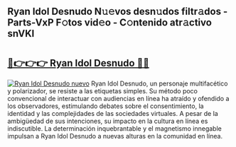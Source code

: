 ## Ryan Idol Desnudo N𝚞𝚎vos desn𝚞dos filtr𝚊dos - Parts-VxP F𝚘tos vid𝚎o - C𝚘ntenido atr𝚊ctivo snVKl

# <h2><a href="http://mb4lf7b.tromn.icu/?c=Ryan+Idol+Desnudo">🔗👉👉👉 Ryan Idol Desnudo 🔗🔗</a></h2>

[![Ryan Idol Desnudo nuevo](https://i.imgur.com/pEAQMta.gif)](http://mb4lf7b.tromn.icu/?c=Ryan+Idol+Desnudo)
Ryan Idol Desnudo, un personaje multifacético y polarizador, se resiste a las etiquetas simples. Su método poco convencional de interactuar con audiencias en línea ha atraído y ofendido a los observadores, estimulando debates sobre el consentimiento, la identidad y las complejidades de las sociedades virtuales. A pesar de la ambigüedad de sus intenciones, su impacto en la cultura en línea es indiscutible. La determinación inquebrantable y el magnetismo innegable impulsan a Ryan Idol Desnudo a nuevas alturas en la comunidad en línea.
